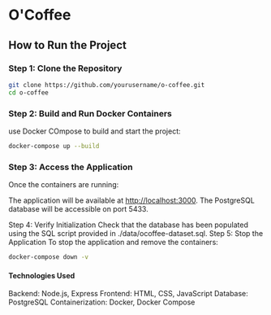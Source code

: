 # O'Coffee

## How to Run the Project

### Step 1: Clone the Repository

```bash
git clone https://github.com/yourusername/o-coffee.git
cd o-coffee
```

### Step 2: Build and Run Docker Containers

use Docker COmpose to build and start the project:

```bash
docker-compose up --build
```

### Step 3: Access the Application

Once the containers are running:

The application will be available at <http://localhost:3000>.
The PostgreSQL database will be accessible on port 5433.

Step 4: Verify Initialization
Check that the database has been populated using the SQL script provided in ./data/ocoffee-dataset.sql.
Step 5: Stop the Application
To stop the application and remove the containers:

```bash
docker-compose down -v
```

#### Technologies Used

Backend: Node.js, Express
Frontend: HTML, CSS, JavaScript
Database: PostgreSQL
Containerization: Docker, Docker Compose
